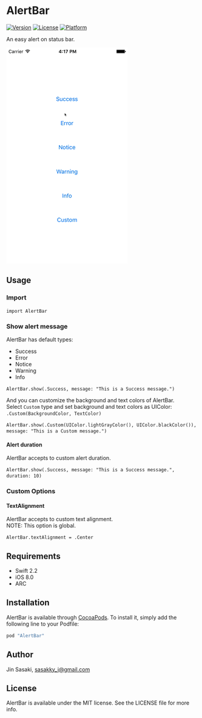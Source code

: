 # AlertBar

[![Version](https://img.shields.io/cocoapods/v/AlertBar.svg?style=flat)](http://cocoapods.org/pods/AlertBar)
[![License](https://img.shields.io/cocoapods/l/AlertBar.svg?style=flat)](http://cocoapods.org/pods/AlertBar)
[![Platform](https://img.shields.io/cocoapods/p/AlertBar.svg?style=flat)](http://cocoapods.org/pods/AlertBar)

An easy alert on status bar.

![demo](./etc/demo.gif)

## Usage
### Import
```
import AlertBar
```

### Show alert message
AlertBar has default types:
- Success
- Error
- Notice
- Warning
- Info

```
AlertBar.show(.Success, message: "This is a Success message.")
```

And you can customize the background and text colors of AlertBar.  
Select `Custom` type and set background and text colors as UIColor:  `.Custom(BackgroundColor, TextColor)`

```
AlertBar.show(.Custom(UIColor.lightGrayColor(), UIColor.blackColor()), message: "This is a Custom message.")
```

#### Alert duration
AlertBar accepts to custom alert duration.
```
AlertBar.show(.Success, message: "This is a Success message.", duration: 10)
```

### Custom Options
#### TextAlignment
AlertBar accepts to custom text alignment.  
NOTE: This option is global.
```
AlertBar.textAlignment = .Center
```

## Requirements

- Swift 2.2
- iOS 8.0
- ARC

## Installation

AlertBar is available through [CocoaPods](http://cocoapods.org). To install
it, simply add the following line to your Podfile:

```ruby
pod "AlertBar"
```

## Author

Jin Sasaki, sasakky_j@gmail.com

## License

AlertBar is available under the MIT license. See the LICENSE file for more info.
